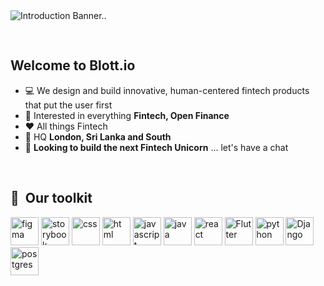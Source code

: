 <img src="https://user-images.githubusercontent.com/71642420/176534584-23de9f25-1278-44f8-9c51-f33b3e02e13d.png" alt="Introduction Banner.." style="text-align: center; margin-bottom: 30px;" />


## Welcome to Blott.io

-   :computer: We design and build innovative, human-centered fintech products that put the user first
-   :monocle_face: Interested in everything **Fintech, Open Finance**
-   :heart: All things Fintech
-   :seedling: HQ **London, Sri Lanka and South**
-   :penguin: **Looking to build the next Fintech Unicorn** ... let's have a chat

<br>
<h2> 🚀 &nbsp;Our toolkit</h2>
<p align="left">
<img src="https://cdn.jsdelivr.net/gh/devicons/devicon/icons/figma/figma-original.svg" alt="figma" width="45" height="45"/>
<img src="https://cdn.jsdelivr.net/gh/devicons/devicon/icons/storybook/storybook-original.svg" alt="storybook" width="45" height="45"/>
<img src="https://cdn.jsdelivr.net/gh/devicons/devicon/icons/css3/css3-original.svg" alt="css" width="45" height="45"/>
<img src="https://cdn.jsdelivr.net/gh/devicons/devicon/icons/html5/html5-original.svg" alt="html" width="45" height="45"/>
<img src="https://cdn.jsdelivr.net/gh/devicons/devicon/icons/javascript/javascript-plain.svg" alt="javascript" width="45" height="45"/>
<img src="https://cdn.jsdelivr.net/gh/devicons/devicon/icons/java/java-original.svg" alt="java" width="45" height="45"/>
<img src="https://cdn.jsdelivr.net/gh/devicons/devicon/icons/react/react-original.svg" alt="react" width="45" height="45"/>
<img src="https://cdn.jsdelivr.net/gh/devicons/devicon/icons/flutter/flutter-original.svg" alt="Flutter" width="45" height="45"/>
<img src="https://cdn.jsdelivr.net/gh/devicons/devicon/icons/python/python-original.svg" alt="python" width="45" height="45"/>
<img src="https://cdn.jsdelivr.net/gh/devicons/devicon/icons/django/django-plain.svg" alt="Django" width="45" height="45"/>
<img src="https://cdn.jsdelivr.net/gh/devicons/devicon/icons/postgresql/postgresql-original.svg" alt="postgres" width="45" height="45"/>
      
</p>
